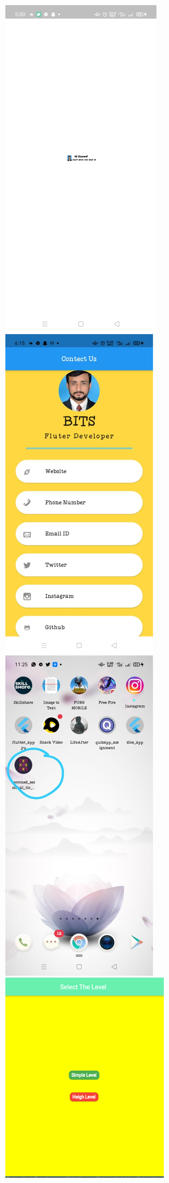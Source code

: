 ![Animated Splash Screen](https://github.com/SaoodZafar/BSCS_B15_B_131/blob/main/secconed_sessional_tic_tac/animated%20splash%20screen.jpeg)
![Contect Us](https://github.com/SaoodZafar/BSCS_B15_B_131/blob/main/secconed_sessional_tic_tac/contect%20Us.jpeg)
![Icon Change](https://github.com/SaoodZafar/BSCS_B15_B_131/blob/main/secconed_sessional_tic_tac/icon%20change.jpeg)
![Select Level](https://github.com/SaoodZafar/BSCS_B15_B_131/blob/main/secconed_sessional_tic_tac/level%20Select.PNG)
